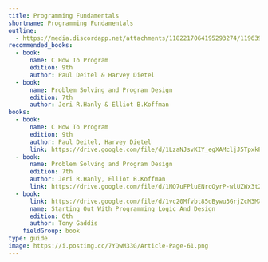 ```yaml
---
title: Programming Fundamentals
shortname: Programming Fundamentals
outline:
  - https://media.discordapp.net/attachments/1182217064195293274/1196398885145428051/programming_fundamentals.webp?ex=65b77c4a&is=65a5074a&hm=24060e557593e20d7cbfb7183e34ed4de0fd1093f9b8f3fe795e53ed0c31bf67&=&format=webp
recommended_books:
  - book:
      name: C How To Program
      edition: 9th
      author: Paul Deitel & Harvey Dietel
  - book:
      name: Problem Solving and Program Design
      edition: 7th
      author: Jeri R.Hanly & Elliot B.Koffman
books:
  - book:
      name: C How To Program
      edition: 9th
      author: Paul Deitel, Harvey Dietel
      link: https://drive.google.com/file/d/1LzaNJsvKIY_egXAMcljJ5TpxkP-L-G-g/view
  - book:
      name: Problem Solving and Program Design
      edition: 7th
      author: Jeri R.Hanly, Elliot B.Koffman
      link: https://drive.google.com/file/d/1MO7uFPluENrcOyrP-wlUZWx3t26JZPsA/view
  - book:
      link: https://drive.google.com/file/d/1vc20Mfvbt85dBywu3GrjZcM3MXMbeRHe/view?usp=sharing
      name: Starting Out With Programming Logic And Design
      edition: 6th
      author: Tony Gaddis
    fieldGroup: book
type: guide
image: https://i.postimg.cc/7YQwM33G/Article-Page-61.png
---
```

